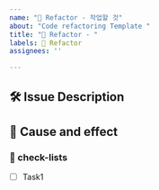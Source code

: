 ```yaml
---
name: "🔨 Refactor - 작업할 것"
about: "Code refactoring Template "
title: "🔨 Refactor - "
labels: 🔨 Refactor
assignees: ''

---
```


## 🛠️ Issue Description
[//]: # (해당 이슈에 대한 설명을 작성해주세요.)

## 💭 Cause and effect
[//]: # (코드 리팩토링을 하는 이유와 예상 결과를 작성해주세요.)

### 📝 check-lists
[//]: # (업무 체크리스트를 작성해주세요.)
- [ ] Task1
